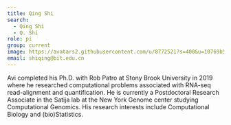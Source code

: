 ```yaml
---
title: Qing Shi
search:
  - Qing Shi
  - Q. Shi
role: pi
group: current
image: https://avatars2.githubusercontent.com/u/8772521?s=400&u=10769b500535dd2607270d619d69738a39bb63ba&v=4
email: shiqing@bit.edu.cn
---
```


Avi completed his Ph.D. with Rob Patro at Stony Brook University in 2019 where he researched computational problems associated with RNA-seq read-alignment and quantification.
He is currently a Postdoctoral Research Associate in the Satija lab at the New York Genome center studying Computational Genomics. His research interests include Computational Biology and (bio)Statistics.

